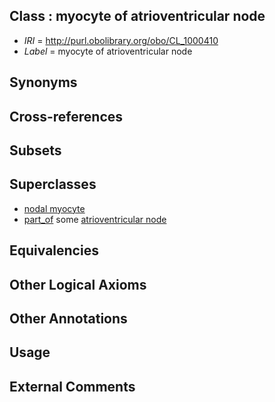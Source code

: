 
## Class : myocyte of atrioventricular node

 * *IRI* = http://purl.obolibrary.org/obo/CL_1000410
 * *Label* = myocyte of atrioventricular node

## Synonyms


## Cross-references


## Subsets


## Superclasses

 * [nodal myocyte](../../CL/72/CL_0002072.md)
 * [part_of](../../BFO/50/BFO_0000050.md) some [atrioventricular node](../../UBERON/52/UBERON_0002352.md)

## Equivalencies


## Other Logical Axioms


## Other Annotations


## Usage


## External Comments

